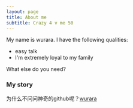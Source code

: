 ```yaml
---
layout: page
title: About me
subtitle: Crazy 4 v me 50 
---
```


My name is wurara. I have the following qualities:

- easy talk
- I'm extremely loyal to my family

What else do you need?

### My story

为什么不问问神奇的github呢？[wurara](https://github.com/wurara)
